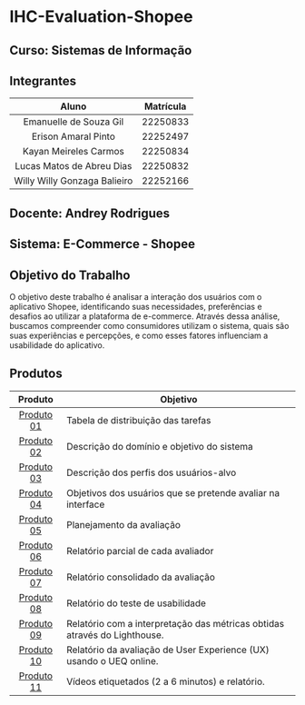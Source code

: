 # IHC-Evaluation-Shopee

## Curso: Sistemas de Informação

## Integrantes

|            Aluno              | Matrícula |
|:------------------------------:|:---------:|
| Emanuelle de Souza Gil        | 22250833  |
| Erison Amaral Pinto           | 22252497  |
| Kayan Meireles Carmos         | 22250834  |
| Lucas Matos de Abreu Dias     | 22250832  |
|  Willy Willy Gonzaga Balieiro | 22252166  |


## Docente: Andrey Rodrigues

## Sistema: E-Commerce - Shopee

## Objetivo do Trabalho
O objetivo deste trabalho é analisar a interação dos usuários com o aplicativo Shopee, identificando suas necessidades, preferências e desafios ao utilizar a plataforma de e-commerce. Através dessa análise, buscamos compreender como consumidores utilizam o sistema, quais são suas experiências e percepções, e como esses fatores influenciam a usabilidade do aplicativo.

## Produtos

| Produto  | Objetivo |
|:--------:|----------|
| [Produto 01](https://github.com/abreulucass/IHC-Evaluation-Shopee/blob/main/docs/tabela_tarefas.md) | Tabela de distribuição das tarefas |
| [Produto 02](https://github.com/abreulucass/IHC-Evaluation-Shopee/blob/main/docs/sistema/dominio_objetivo_sistema.md) | Descrição do domínio e objetivo do sistema |
| [Produto 03](https://github.com/abreulucass/IHC-Evaluation-Shopee/blob/main/docs/sistema/perfil_usuarios_alvo.md) | Descrição dos perfis dos usuários-alvo |
| [Produto 04](https://github.com/abreulucass/IHC-Evaluation-Shopee/blob/main/docs/sistema/tarefas_usuarios.md) | Objetivos dos usuários que se pretende avaliar na interface |
| [Produto 05](https://github.com/abreulucass/IHC-Evaluation-Shopee/blob/main/docs/inspecao_usabilidade/relatorio_inspecao.md#relat%C3%B3rio-consolidado-da-avalia%C3%A7%C3%A3o) | Planejamento da avaliação |
| [Produto 06](https://github.com/abreulucass/IHC-Evaluation-Shopee/tree/main/docs/inspecao_usabilidade/relatorios_individuais) | Relatório parcial de cada avaliador |
| [Produto 07](https://github.com/abreulucass/IHC-Evaluation-Shopee/blob/main/docs/inspecao_usabilidade/relatorio_inspecao.md) | Relatório consolidado da avaliação |
| [Produto 08](https://github.com/abreulucass/IHC-Evaluation-Shopee/blob/main/docs/teste_usabilidade/relatorio_teste.md) | Relatório do teste de usabilidade |
| [Produto 09](https://github.com/abreulucass/IHC-Evaluation-Shopee/blob/main/docs/avaliacao_ux/relatorio_avaliacao_ux.md) | Relatório com a interpretação das métricas obtidas através do Lighthouse. |
| [Produto 10](https://github.com/abreulucass/IHC-Evaluation-Shopee/blob/main/docs/avaliacao_ux/relatorio_avaliacao_ux_UEQonline.md) | Relatório da avaliação de User Experience (UX) usando o UEQ online. |
| [Produto 11](https://github.com/abreulucass/IHC-Evaluation-Shopee/tree/main/docs/avaliacao_comunicabilidade) | Vídeos etiquetados (2 a 6 minutos) e relatório. |


